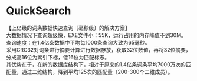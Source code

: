 # QuickSearch
【上亿级的词条数据快速查询〔毫秒级〕的解决方案】<br/>
大数据情况下查询超级快，EXE文件小：55K，运行占用的内存峰值不到30M。<br/>
查询速度：在1.4亿条数据中平均每1000条查询大致为65毫秒。<br/>
采用CRC32对词条进行摘要计算进行数据存放，获取32位数值，再将32位摘要，分成高16位为索引下标，低16位为匹配标志。<br/>
其优势在于，在新的数据库结构下，相对于原来的1.4亿条词条平均7000万次的匹配量，通过二维结构，降到平均125次的匹配量（200-300个二维成员）。
